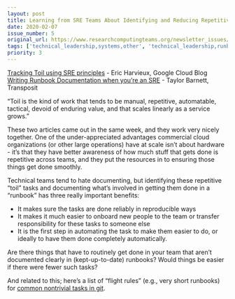 ```yaml
---
layout: post
title: Learning from SRE Teams About Identifying and Reducing Repetitive Work
date: 2020-02-07
issue_number: 5
original_url: https://www.researchcomputingteams.org/newsletter_issues/0005
tags: ['technical_leadership,systems,other', 'technical_leadership,runbooks', 'technical_leadership,automation', 'managing_a_team,documentation_writing']
priority: 3
---
```


<!-- markdownlint-disable MD033 -->
<!-- markdownlint-disable MD041 -->
<!-- markdownlint-disable MD049 -->

[Tracking Toil using SRE principles](https://cloud.google.com/blog/products/management-tools/identifying-and-tracking-toil-using-sre-principles) - Eric Harvieux, Google Cloud Blog <br/>
[Writing Runbook Documentation when you’re an SRE](https://www.transposit.com/blog/2020.01.30-writing-runbook-documentation-when-youre-an-sre) - Taylor Barnett, Transposit

“Toil is the kind of work that tends to be manual, repetitive, automatable, tactical, devoid of enduring value, and that scales linearly as a service grows.”

These two articles came out in the same week, and they work very nicely together.  One of the under-appreciated  advantages commercial cloud organizations (or other large operations) have at scale isn’t about hardware - it’s that they have better awareness of how much stuff that gets done is repetitive across teams, and they put the resources in to ensuring those things get done smoothly.

Technical teams tend to hate documenting, but identifying these repetitive “toil” tasks and documenting what’s involved in getting them done in a “runbook” has three really important benefits:

- It makes sure the tasks are done reliably in reproducible ways
- It makes it much easier to onboard new people to the team or transfer responsibility for these tasks to someone else
- It is the first step in automating the task to make them easier to do, or ideally to have them done completely automatically.

Are there things that have to routinely get done in your team that aren’t documented clearly in (kept-up-to-date) runbooks?  Would things be easier if there were fewer such tasks?

And related to this; here’s a list of “flight rules” (e.g., very short runbooks) for [common nontrivial tasks in git](https://github.com/k88hudson/git-flight-rules).
